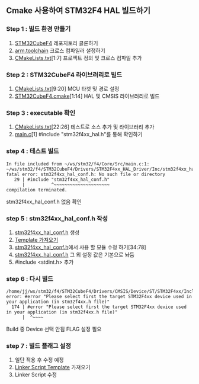 ## Cmake 사용하여 STM32F4 HAL 빌드하기 

### Step 1 : 빌드 환경 만들기
1. [STM32CubeF4](https://github.com/STMicroelectronics/STM32CubeF4) 레포지토리 클론하기  
2. [arm.toolchain](arm.toolchain) 크로스 컴파일러 설정하기
3. [CMakeLists.txt](CMakeLists.txt)[1:7] 프로젝트 정의 및 크로스 컴파일 추가

### Step 2 : STM32CubeF4 라이브러리로 빌드
1. [CMakeLists.txt](CMakeLists.txt)[9:20] MCU 타겟 및 경로 설정
2. [STM32CubeF4.cmake](STM32CubeF4.cmake)[1:14] HAL 및 CMSIS 라이브러리로 빌드

### Step 3 : executable 확인
1. [CMakeLists.txt](CMakeLists.txt)[22:26] 테스트로 소스 추가 및 라이브러리 추가
2. [main.c](Core/Src/main.c)[1] #include "stm32f4xx_hal.h"를 통해 확인하기

### step 4 : 테스트 빌드
```
In file included from ~/ws/stm32/f4/Core/Src/main.c:1:
~/ws/stm32/f4/STM32CubeF4/Drivers/STM32F4xx_HAL_Driver/Inc/stm32f4xx_hal.h:29:10: fatal error: stm32f4xx_hal_conf.h: No such file or directory
   29 | #include "stm32f4xx_hal_conf.h"
      |          ^~~~~~~~~~~~~~~~~~~~~~
compilation terminated.
```
stm32f4xx_hal_conf.h 없음 확인

### step 5 : stm32f4xx_hal_conf.h 작성
1. [stm32f4xx_hal_conf.h](Core/Config/stm32f4xx_hal_config.h) 생성
2. [Template 가져오기](STM32CubeF4/Projects/STM32F446ZE-Nucleo/Templates/Inc/stm32f4xx_hal_conf.h)
3. [stm32f4xx_hal_conf.h](Core/Config/stm32f4xx_hal_config.h)에서 사용 할 모듈 수정 하기[34:78]
4. [stm32f4xx_hal_conf.h](Core/Config/stm32f4xx_hal_config.h) 그 외 설정 값은 기본으로 놔둠
5. #include <stdint.h> 추가

### step 6 : 다시 빌드
```
/home/jj/ws/stm32/f4/STM32CubeF4/Drivers/CMSIS/Device/ST/STM32F4xx/Include/stm32f4xx.h:174:2: error: #error "Please select first the target STM32F4xx device used in your application (in stm32f4xx.h file)"
  174 | #error "Please select first the target STM32F4xx device used in your application (in stm32f4xx.h file)"
      |  ^~~~~
```
Build 중 Device 선택 안됨 FLAG 설정 필요


### step 7 : 빌드 플래그 설정
1. 일단 적용 후 수정 예정
2. [Linker Script Template](STM32CubeF4/Projects/STM32F446ZE-Nucleo/Templates/STM32CubeIDE/STM32F446ZETX_FLASH.ld) 가져오기
3. Linker Script 수정